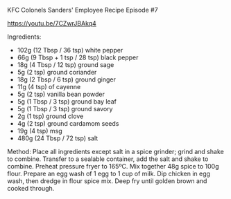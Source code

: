 KFC Colonels Sanders' Employee Recipe Episode #7

https://youtu.be/7CZwrJBAkq4

Ingredients:
* 102g (12 Tbsp / 36 tsp) white pepper
* 66g (9 Tbsp + 1 tsp / 28 tsp) black pepper
* 18g (4 Tbsp / 12 tsp) ground sage
* 5g (2 tsp) ground coriander 
* 18g (2 Tbsp / 6 tsp) ground ginger
* 11g (4 tsp) of cayenne 
* 5g (2 tsp) vanilla bean powder
* 5g (1 Tbsp / 3 tsp) ground bay leaf 
* 5g (1 Tbsp / 3 tsp) ground savory
* 2g (1 tsp) ground clove
* 4g (2 tsp) ground cardamom seeds
* 19g (4 tsp) msg
* 480g (24 Tbsp / 72 tsp) salt 

Method:
Place all ingredients except salt in a spice grinder; grind and shake to combine.
Transfer to a sealable container, add the salt and shake to combine.
Preheat pressure fryer to 165ºC.
Mix together 48g spice to 100g flour.
Prepare an egg wash of 1 egg to 1 cup of milk.
Dip chicken in egg wash, then dredge in flour spice mix.
Deep fry until golden brown and cooked through.